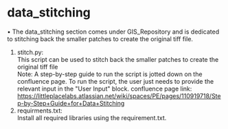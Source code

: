 # data_stitching

• The data_stitching section comes under GIS_Repository and is dedicated to stitching back the smaller patches to create the original tiff file.
1. stitch.py:<br>
This script can be used to stitch back the smaller patches to create the original tiff file <br>
Note: A step-by-step guide to run the script is jotted down on the confluence page. To run the script, the user just needs to provide the relevant input in the "User Input" block.
confluence page link: https://littleplacelabs.atlassian.net/wiki/spaces/PE/pages/110919718/Step-by-Step+Guide+for+Data+Stitching
2. requirments.txt:<br>
Install all required libraries using the requirement.txt.<br>

